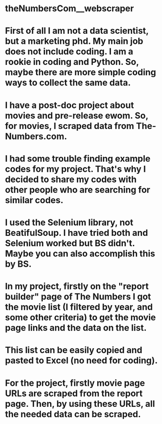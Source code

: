 # theNumbersCom__webscraper
# First of all I am not a data scientist, but a marketing phd. My main job does not include coding. I am a rookie in coding and Python. So, maybe there are more simple coding ways to collect the same data.
# I have a post-doc project about movies and pre-release ewom. So, for movies, I scraped data from The-Numbers.com. 
# I had some trouble finding example codes for my project. That's why I decided to share my codes with other people who are searching for similar codes. 
# I used the Selenium library, not BeatifulSoup. I have tried both and Selenium worked but BS didn't. Maybe you can also accomplish this by BS.
# In my project, firstly on the "report builder" page of The Numbers I got the movie list (I filtered by year, and some other criteria) to get the movie page links and the data on the list.
# This list can be easily copied and pasted to Excel (no need for coding). 
# For the project, firstly movie page URLs are scraped from the report page. Then, by using these URLs, all the needed data can be scraped.
